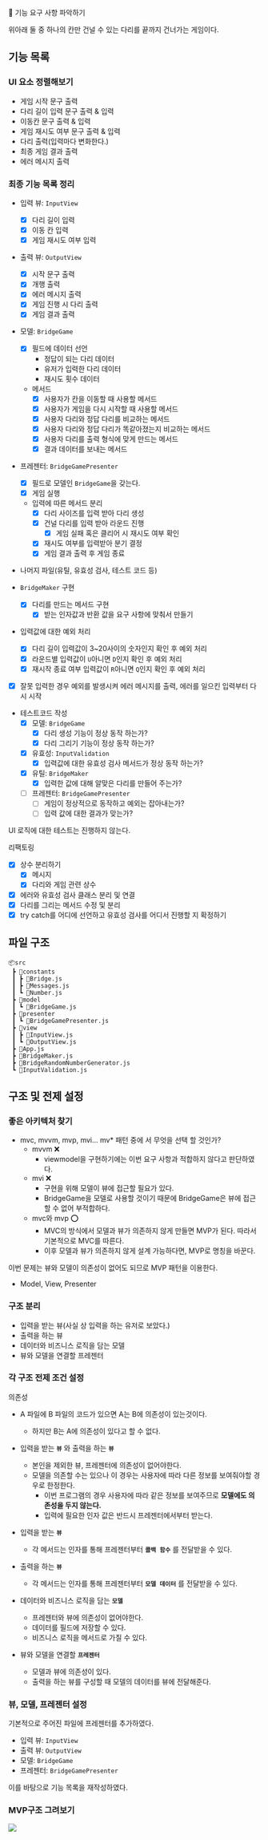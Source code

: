🚀 기능 요구 사항 파악하기

위아래 둘 중 하나의 칸만 건널 수 있는 다리를 끝까지 건너가는 게임이다.

## 기능 목록

### UI 요소 정렬해보기

- 게임 시작 문구 출력
- 다리 길이 입력 문구 출력 & 입력
- 이동칸 문구 출력 & 입력
- 게임 재시도 여부 문구 출력 & 입력
- 다리 출력(입력마다 변화한다.)
- 최종 게임 결과 출력
- 에러 메시지 출력

### 최종 기능 목록 정리

- 입력 뷰: `InputView`
  - [x] 다리 길이 입력
  - [x] 이동 칸 입력
  - [x] 게임 재시도 여부 입력
- 출력 뷰: `OutputView`
  - [x] 시작 문구 출력
  - [x] 개행 출력
  - [x] 에러 메시지 출력
  - [x] 게임 진행 시 다리 출력
  - [x] 게임 결과 출력
- 모델: `BridgeGame`
  - [x] 필드에 데이터 선언
    - 정답이 되는 다리 데이터
    - 유저가 입력한 다리 데이터
    - 재시도 횟수 데이터
  - 메서드
    - [x] 사용자가 칸을 이동할 때 사용할 메서드
    - [x] 사용자가 게임을 다시 시작할 때 사용할 메서드
    - [x] 사용자 다리와 정답 다리를 비교하는 메서드
    - [x] 사용자 다리와 정답 다리가 똑같아졌는지 비교하는 메서드
    - [x] 사용자 다리를 출력 형식에 맞게 만드는 메서드
    - [x] 결과 데이터를 보내는 메서드
- 프레젠터: `BridgeGamePresenter`

  - [x] 필드로 모델인 `BridgeGame`을 갖는다.
  - [x] 게임 실행
  - 입력에 따른 메서드 분리
    - [x] 다리 사이즈를 입력 받아 다리 생성
    - [x] 건널 다리를 입력 받아 라운드 진행
      - [x] 게임 실패 혹은 클리어 시 재시도 여부 확인
    - [x] 재시도 여부를 입력받아 분기 결정
    - [x] 게임 결과 출력 후 게임 종료

- 나머지 파일(유틸, 유효성 검사, 테스트 코드 등)

- `BridgeMaker` 구현

  - [x] 다리를 만드는 메서드 구현
    - [x] 받는 인자값과 반환 값을 요구 사항에 맞춰서 만들기

- 입력값에 대한 예외 처리

  - [x] 다리 길이 입력값이 3~20사이의 숫자인지 확인 후 예외 처리
  - [x] 라운드별 입력값이 `U`아니면 `D`인지 확인 후 예외 처리
  - [x] 재시작 종료 여부 입력값이 `R`아니면 `Q`인지 확인 후 예외 처리

- [x] 잘못 입력한 경우 예외를 발생시켜 에러 메시지를 출력, 에러를 일으킨 입력부터 다시 시작

- 테스트코드 작성
  - [x] 모델: `BridgeGame`
    - [x] 다리 생성 기능이 정상 동작 하는가?
    - [x] 다리 그리기 기능이 정상 동작 하는가?
  - [x] 유효성: `InputValidation`
    - [x] 입력값에 대한 유효성 검사 메서드가 정상 동작 하는가?
  - [x] 유틸: `BridgeMaker`
    - [x] 입력한 값에 대해 알맞은 다리를 만들어 주는가?
  - [ ] 프레젠터: `BridgeGamePresenter`
    - [ ] 게임이 정상적으로 동작하고 예외는 잡아내는가?
    - [ ] 입력 값에 대한 결과가 맞는가?

UI 로직에 대한 테스트는 진행하지 않는다.

리팩토링

- [x] 상수 분리하기
  - [x] 메시지
  - [x] 다리와 게임 관련 상수
- [x] 에러와 유효성 검사 클래스 분리 및 연결
- [x] 다리를 그리는 메서드 수정 및 분리
- [x] try catch를 어디에 선언하고 유효성 검사를 어디서 진행할 지 확정하기

## 파일 구조

```
📦src
 ┣ 📂constants
 ┃ ┣ 📜Bridge.js
 ┃ ┣ 📜Messages.js
 ┃ ┗ 📜Number.js
 ┣ 📂model
 ┃ ┗ 📜BridgeGame.js
 ┣ 📂presenter
 ┃ ┗ 📜BridgeGamePresenter.js
 ┣ 📂view
 ┃ ┣ 📜InputView.js
 ┃ ┗ 📜OutputView.js
 ┣ 📜App.js
 ┣ 📜BridgeMaker.js
 ┣ 📜BridgeRandomNumberGenerator.js
 ┗ 📜InputValidation.js
```

## 구조 및 전제 설정

### 좋은 아키텍처 찾기

- mvc, mvvm, mvp, mvi... mv\* 패턴 중에 서 무엇을 선택 할 것인가?
  - mvvm ❌
    - viewmodel을 구현하기에는 이번 요구 사항과 적합하지 않다고 판단하였다.
  - mvi ❌
    - 구현을 위해 모델이 뷰에 접근할 필요가 있다.
    - BridgeGame을 모델로 사용할 것이기 때문에 BridgeGame은 뷰에 접근할 수 없어 부적합하다.
  - mvc와 mvp ⭕
    - MVC의 방식에서 모델과 뷰가 의존하지 않게 만들면 MVP가 된다. 따라서 기본적으로 MVC를 따른다.
    - 이후 모델과 뷰가 의존하지 않게 설계 가능하다면, MVP로 명칭을 바꾼다.

이번 문제는 뷰와 모델이 의존성이 없어도 되므로 MVP 패턴을 이용한다.

- Model, View, Presenter

### 구조 분리

- 입력을 받는 뷰(사실 상 입력을 하는 유저로 보았다.)
- 출력을 하는 뷰
- 데이터와 비즈니스 로직을 담는 모델
- 뷰와 모델을 연결할 프레젠터

### 각 구조 전제 조건 설정

의존성

- A 파일에 B 파일의 코드가 있으면 A는 B에 의존성이 있는것이다.

  - 하지만 B는 A에 의존성이 있다고 할 수 없다.

- 입력을 받는 **`뷰`** 와 출력을 하는 **`뷰`**
  - 본인을 제외한 뷰, 프레젠터에 의존성이 없어야한다.
  - 모델을 의존할 수는 있으나 이 경우는 사용자에 따라 다른 정보를 보여줘야할 경우로 한정한다.
    - 이번 프로그램의 경우 사용자에 따라 같은 정보를 보여주므로 **모델에도 의존성을 두지 않는다.**
    - 입력에 필요한 인자 값은 반드시 프레젠터에서부터 받는다.
- 입력을 받는 **`뷰`**
  - 각 메서드는 인자를 통해 프레젠터부터 **`콜백 함수`** 를 전달받을 수 있다.
- 출력을 하는 **`뷰`**
  - 각 메서드는 인자를 통해 프레젠터부터 **`모델 데이터`** 를 전달받을 수 있다.
- 데이터와 비즈니스 로직을 담는 **`모델`**
  - 프레젠터와 뷰에 의존성이 없어야한다.
  - 데이터를 필드에 저장할 수 있다.
  - 비즈니스 로직을 메서드로 가질 수 있다.
- 뷰와 모델을 연결할 **`프레젠터`**
  - 모델과 뷰에 의존성이 있다.
  - 출력을 하는 뷰를 구성할 때 모델의 데이터를 뷰에 전달해준다.

### 뷰, 모델, 프레젠터 설정

기본적으로 주어진 파일에 프레젠터를 추가하였다.

- 입력 뷰: `InputView`
- 출력 뷰: `OutputView`
- 모델: `BridgeGame`
- 프레젠터: `BridgeGamePresenter`

이를 바탕으로 기능 목록을 재작성하였다.

### MVP구조 그려보기

<img src="https://imgur.com/rDFRQyq.png">
